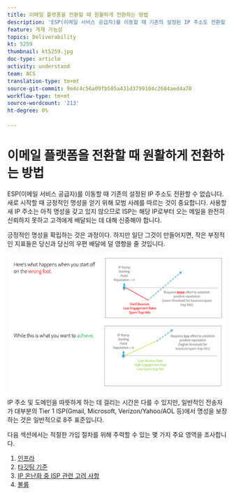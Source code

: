```yaml
---
title: 이메일 플랫폼을 전환할 때 원활하게 전환하는 방법
description: 'ESP(이메일 서비스 공급자)를 이동할 때 기존의 설정된 IP 주소도 전환할 수 없습니다. 새로 시작할 때 긍정적인 명성을 얻기 위해 모범 사례를 따르는 것이 중요합니다. '
feature: 게재 가능성
topics: Deliverability
kt: 5259
thumbnail: kt5259.jpg
doc-type: article
activity: understand
team: ACS
translation-type: tm+mt
source-git-commit: 9e4c4c56a09fb505a431d3799104c2684aed4a70
workflow-type: tm+mt
source-wordcount: '213'
ht-degree: 0%

---
```



# 이메일 플랫폼을 전환할 때 원활하게 전환하는 방법

ESP(이메일 서비스 공급자)를 이동할 때 기존의 설정된 IP 주소도 전환할 수 없습니다. 새로 시작할 때 긍정적인 명성을 얻기 위해 모범 사례를 따르는 것이 중요합니다. 사용할 새 IP 주소는 아직 명성을 갖고 있지 않으므로 ISP는 해당 IP로부터 오는 메일을 완전히 신뢰하지 못하고 고객에게 배달되는 데 대해 신중해야 합니다.

긍정적인 명성을 확립하는 것은 과정이다. 하지만 일단 그것이 만들어지면, 작은 부정적인 지표들은 당신과 당신의 우편 배달에 덜 영향을 줄 것입니다.

![전환 프로세스](../assets/transition-process.png)

IP 주소 및 도메인을 따뜻하게 하는 데 걸리는 시간은 다를 수 있지만, 일반적인 전송자가 대부분의 Tier 1 ISP(Gmail, Microsoft, Verizon/Yahoo/AOL 등)에서 명성을 보장하는 것은 일반적으로 8주 표준입니다.

다음 섹션에서는 적절한 가입 절차를 위해 주력할 수 있는 몇 가지 주요 영역을 조사합니다.

1. [인프라](/help/transition-process/infrastructure.md)
2. [타깃팅 기준](/help/transition-process/targeting-criteria.md)
3. [IP 온난화 중 ISP 관련 고려 사항](/help/transition-process/isp-specific-considerations-during-ip-warming.md)
4. [볼륨](/help/transition-process/volume.md)
